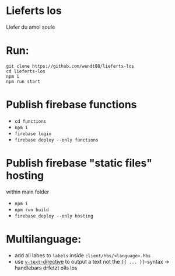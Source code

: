 # Lieferts los
Liefer du amol soule

# Run:
```
git clone https://github.com/wendt88/lieferts-los
cd lieferts-los
npm i
npm run start
```

# Publish firebase functions
- `cd functions`
- `npm i`
- `firebase login`
- `firebase deploy --only functions`

# Publish firebase "static files" hosting
within main folder
- `npm i`
- `npm run build`
- `firebase deploy --only hosting`

# Multilanguage:
- add all labes to `labels` inside `client/hbs/<language>.hbs`
- use [`v-text`-directive](https://vuejs.org/v2/api/#v-text) to output a text not the `{{ ... }}`-syntax -> handlebars drfetzt olls los
